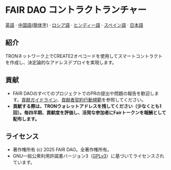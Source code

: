# FAIR DAO コントラクトランチャー

[英語](README.md)  ·  [中国語(簡体字)](README_CN.md)  ·  [ロシア語](README_RU.md)  ·  [ヒンディー語](README_HI.md)  ·  [スペイン語](README_ES.md)  ·  [日本語](README_JA.md)

## 紹介
TRONネットワーク上でCREATE2オペコードを使用してスマートコントラクトを作成し、決定論的なアドレスデプロイを実現します。

## 貢献

* FAIR DAOのすべてのプロジェクトでのPRの提出や問題の報告を歓迎します。[貢献ガイドライン](https://github.com/fair-dao/.github/blob/main/CONTRIBUTING_JA.md)、[貢献者契約行動規範](https://github.com/fair-dao/.github/blob/main/CODE_OF_CONDUCT.md)を参照してください。
* **貢献する際は、TRONウォレットアドレスを残してください（少なくとも1回）。毎四半期、貢献度を評価し、活発な参加者にFairトークンを報酬として配布します。**

## ライセンス

* 著作権所有 (c) 2025 FAIR DAO。全著作権所有。
* GNU一般公衆利用許諾書バージョン3（[GPLv3](LICENSE)）に基づいてライセンスされています。